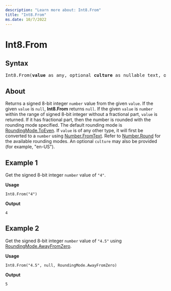 ```yaml
---
description: "Learn more about: Int8.From"
title: "Int8.From"
ms.date: 10/7/2022
---
```

# Int8.From

## Syntax

<pre>
Int8.From(<b>value</b> as any, optional <b>culture</b> as nullable text, optional <b>roundingMode</b> as nullable number) as nullable number
</pre>

## About

Returns a signed 8-bit integer `number` value from the given `value`. If the given `value` is `null`, **Int8.From** returns `null`. If the given `value` is `number` within the range of signed 8-bit integer without a fractional part, `value` is returned. If it has fractional part, then the number is rounded with the rounding mode specified. The default rounding mode is [RoundingMode.ToEven](roundingmode-type.md). If `value` is of any other type, it will first be converted to a `number` using [Number.FromText](number-fromtext.md). Refer to [Number.Round](number-round.md) for the available rounding modes. An optional `culture` may also be provided (for example, "en-US").

## Example 1

Get the signed 8-bit integer `number` value of `"4"`.

**Usage**

```powerquery-m
Int8.From("4")
```

**Output**

`4`

## Example 2

Get the signed 8-bit integer `number` value of `"4.5"` using [RoundingMode.AwayFromZero](/powerquery-m/roundingmode-awayfromzero).

**Usage**

```powerquery-m
Int8.From("4.5", null, RoundingMode.AwayFromZero)
```

**Output**

`5`
